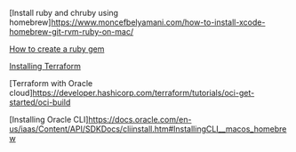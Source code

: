 [Install ruby and chruby using homebrew]https://www.moncefbelyamani.com/how-to-install-xcode-homebrew-git-rvm-ruby-on-mac/

[How to create a ruby gem](https://www.honeybadger.io/blog/create-ruby-gem/)

[Installing Terraform](https://developer.hashicorp.com/terraform/tutorials/aws-get-started/install-cli)

[Terraform with Oracle cloud]https://developer.hashicorp.com/terraform/tutorials/oci-get-started/oci-build

[Installing Oracle CLI]https://docs.oracle.com/en-us/iaas/Content/API/SDKDocs/cliinstall.htm#InstallingCLI__macos_homebrew

